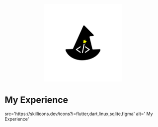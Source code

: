 <div align='center'> 

  <img src='./logo_wizard.png' alt='image' width='250px' />


  
</div>
<h1> 
  My Experience
</h1>
<img>src='https://skillicons.dev/icons?i=flutter,dart,linux,sqlite,figma' alt=' My Experience' </img>
